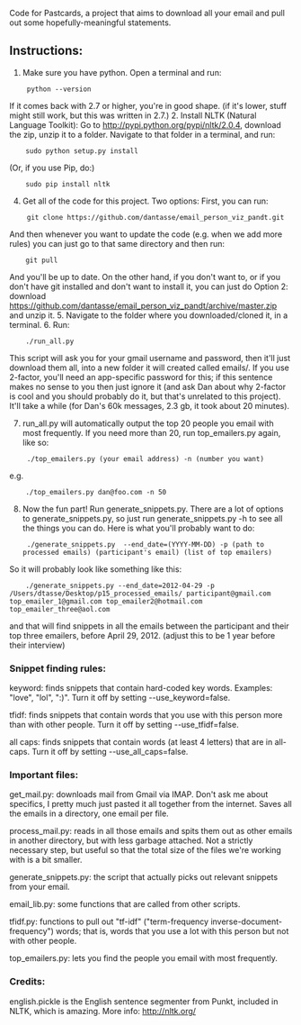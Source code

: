 Code for Pastcards, a project that aims to download all your email and pull out
some hopefully-meaningful statements.

## Instructions:
1. Make sure you have python. Open a terminal and run:

        python --version
If it comes back with 2.7 or higher, you're in good shape. (if it's lower, stuff might still work, but this was written in 2.7.)
2. Install NLTK (Natural Language Toolkit): Go to <http://pypi.python.org/pypi/nltk/2.0.4>, download the zip, unzip it to a folder. Navigate to that folder in a terminal, and run:

        sudo python setup.py install
(Or, if you use Pip, do:)

        sudo pip install nltk

4. Get all of the code for this project. Two options: First, you can run:

        git clone https://github.com/dantasse/email_person_viz_pandt.git
And then whenever you want to update the code (e.g. when we add more rules) you can just go to that same directory and then run:
 
        git pull
And you'll be up to date. On the other hand, if you don't want to, or if you don't have git installed and don't want to install it, you can just do Option 2: download <https://github.com/dantasse/email_person_viz_pandt/archive/master.zip> and unzip it.
5. Navigate to the folder where you downloaded/cloned it, in a terminal.
6. Run:

        ./run_all.py
This script will ask you for your gmail username and password, then it'll just download them all, into a new folder it will created called emails/. If you use 2-factor, you'll need an app-specific password for this; if this sentence makes no sense to you then just ignore it (and ask Dan about why 2-factor is cool and you should probably do it, but that's unrelated to this project). It'll take a while (for Dan's 60k messages, 2.3 gb, it took about 20 minutes).

7. run\_all.py will automatically output the top 20 people you email with most frequently. If you need more than 20, run top\_emailers.py again, like so:

        ./top_emailers.py (your email address) -n (number you want)
e.g.
 
        ./top_emailers.py dan@foo.com -n 50

8. Now the fun part! Run generate\_snippets.py. There are a lot of options to generate\_snippets.py, so just run generate\_snippets.py -h to see all the things you can do. Here is what you'll probably want to do:

        ./generate_snippets.py  --end_date=(YYYY-MM-DD) -p (path to processed emails) (participant's email) (list of top emailers)
So it will probably look like something like this:

        ./generate_snippets.py --end_date=2012-04-29 -p /Users/dtasse/Desktop/p15_processed_emails/ participant@gmail.com top_emailer_1@gmail.com top_emailer2@hotmail.com top_emailer_three@aol.com
and that will find snippets in all the emails between the participant and their top three emailers, before April 29, 2012. (adjust this to be 1 year before their interview)

### Snippet finding rules:

keyword: finds snippets that contain hard-coded key words. Examples: "love", "lol", ":)". Turn it off by setting --use\_keyword=false.

tfidf: finds snippets that contain words that you use with this person more than with other people. Turn it off by setting --use\_tfidf=false.

all caps: finds snippets that contain words (at least 4 letters) that are in all-caps. Turn it off by setting --use\_all\_caps=false.

### Important files: 

get\_mail.py: downloads mail from Gmail via IMAP. Don't ask me
about specifics, I pretty much just pasted it all together from the internet.
Saves all the emails in a directory, one email per file.

process\_mail.py: reads in all those emails and spits them out
as other emails in another directory, but with less garbage attached. Not a
strictly necessary step, but useful so that the total size of the files we're
working with is a bit smaller.

generate\_snippets.py: the script that actually picks out relevant snippets
from your email.

email\_lib.py: some functions that are called from other scripts.

tfidf.py: functions to pull out "tf-idf" ("term-frequency inverse-document-frequency") words; that is, words that you use a lot with this person but not with other people.

top\_emailers.py: lets you find the people you email with most frequently.

### Credits:
english.pickle is the English sentence segmenter from Punkt, included in NLTK,
which is amazing. More info: <http://nltk.org/>

